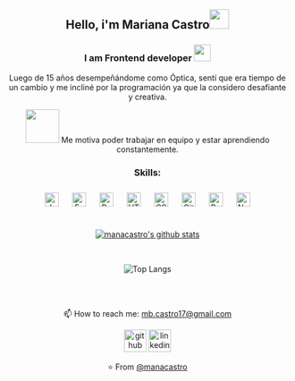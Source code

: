 <div align="center">
 
<h2> Hello, i'm Mariana Castro<img src="https://media.giphy.com/media/hvRJCLFzcasrR4ia7z/giphy.gif" width="35px"></h2>
<h3> I am Frontend developer <img src="https://media.giphy.com/media/WUlplcMpOCEmTGBtBW/giphy.gif" width="30"></h3>

Luego de 15 años desempeñándome como Óptica, sentí que era tiempo de un cambio y me incliné por la programación ya que la considero desafiante y creativa.

<img src="https://media.giphy.com/media/LnQjpWaON8nhr21vNW/giphy.gif" width="60"> Me motiva poder trabajar en equipo y estar aprendiendo constantemente.
 
<h3>Skills:</h3>
<img style="margin: 10px" src="https://profilinator.rishav.dev/skills-assets/javascript-original.svg" alt="JavaScript" height="25" />  
<img style="margin: 10px" src="https://profilinator.rishav.dev/skills-assets/express-original-wordmark.svg" alt="Express.js" height="25" />  
<img style="margin: 10px" src="https://profilinator.rishav.dev/skills-assets/react-original-wordmark.svg" alt="React" height="25" />    
<img style="margin: 10px" src="https://profilinator.rishav.dev/skills-assets/html5-original-wordmark.svg" alt="HTML5" height="25" />  
<img style="margin: 10px" src="https://profilinator.rishav.dev/skills-assets/css3-original-wordmark.svg" alt="CSS3" height="25" />    
<img style="margin: 10px" src="https://profilinator.rishav.dev/skills-assets/git-scm-icon.svg" alt="Git" height="25" />   
<img style="margin: 10px" src="https://profilinator.rishav.dev/skills-assets/bootstrap-plain.svg" alt="Bootstrap" height="25" />    
<img style="margin: 10px" src="https://profilinator.rishav.dev/skills-assets/nodejs-original-wordmark.svg" alt="Node.js" height="25" />  
<br/>

<br/>

[![manacastro's github stats](https://github-readme-stats.vercel.app/api?username=manacastro&show_icons=true&theme=merko&hide=["contribs","issues"])](https://github.com/manacastro)
<br/>

<br/>

![Top Langs](https://github-readme-stats.vercel.app/api/top-langs/?username=manacastro&show_icons=true&theme=merko&hide=["contribs","issues"])

<br><br>

📫 How to reach me: mb.castro17@gmail.com 


[<img src='https://cdn.jsdelivr.net/npm/simple-icons@3.0.1/icons/github.svg' alt='github' height='40'>](https://github.com//manacastro)  [<img src='https://cdn.jsdelivr.net/npm/simple-icons@3.0.1/icons/linkedin.svg' alt='linkedin' height='40'>](https://www.linkedin.com/in//marianabeatrizcastro/)  


⭐️ From [@manacastro](https://github.com/manacastro)
